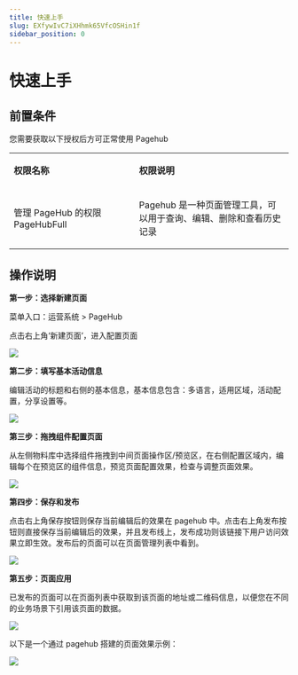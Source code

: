 ```yaml
---
title: 快速上手
slug: EXfywIvC7iXHhmk65VfcOSHin1f
sidebar_position: 0
---
```



# 快速上手

## 前置条件

您需要获取以下授权后方可正常使用 Pagehub

<table>
<colgroup>
<col width="293"/>
<col width="392"/>
</colgroup>
<tbody>
<tr><td><p><strong>权限名称</strong></p></td><td><p><strong>权限说明</strong></p></td></tr>
<tr><td><p>管理 PageHub 的权限<br/>PageHubFull</p></td><td><p>Pagehub 是一种页面管理工具，可以用于查询、编辑、删除和查看历史记录</p></td></tr>
</tbody>
</table>

## 操作说明

**第一步：选择新建页面**

菜单入口：运营系统 &gt; PageHub

点击右上角‘新建页面’，进入配置页面

<img src="/assets/Uvi8bylV7oN6QLxmBKGckYpOnac.png" src-width="2764" src-height="1410" align="center"/>

**第二步：填写基本活动信息**

编辑活动的标题和右侧的基本信息，基本信息包含：多语言，适用区域，活动配置，分享设置等。

<img src="/assets/Jgr6bOqK8oaKirxOs47coWR1nTf.png" src-width="2778" src-height="1422" align="center"/>

**第三步：拖拽组件配置页面**

从左侧物料库中选择组件拖拽到中间页面操作区/预览区，在右侧配置区域内，编辑每个在预览区的组件信息，预览页面配置效果，检查与调整页面效果。

<img src="/assets/CMtgbxQzmoXwgsxiDttcQBBvnQd.png" src-width="2776" src-height="1414" align="center"/>

**第四步：保存和发布**

点击右上角保存按钮则保存当前编辑后的效果在 pagehub 中。点击右上角发布按钮则直接保存当前编辑后的效果，并且发布线上，发布成功则该链接下用户访问效果立即生效。发布后的页面可以在页面管理列表中看到。

<img src="/assets/XVwtbFVk0o2d4kxNIG6cczyIn2g.png" src-width="3776" src-height="1850" align="center"/>

**第五步：页面应用**

已发布的页面可以在页面列表中获取到该页面的地址或二维码信息，以便您在不同的业务场景下引用该页面的数据。

<img src="/assets/EgdubVR1RoFAtRxyGnycsB9ZnJg.png" src-width="3760" src-height="1854" align="center"/>

以下是一个通过 pagehub 搭建的页面效果示例：

<img src="/assets/OftVb7LjGoJv4Exl2oqcUugpnDb.png" src-width="1284" src-height="2609" align="center"/>

